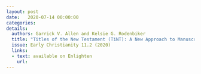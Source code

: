```yaml
---
layout: post
date:   2020-07-14 00:00:00
categories:
details:
  authors: Garrick V. Allen and Kelsie G. Rodenbiker
  title: "Titles of the New Testament (TiNT): A New Approach to Manuscripts and the History of Interpretation."
  issue: Early Christianity 11.2 (2020)
  links:
  - text: available on Enlighten
    url:
---
```

